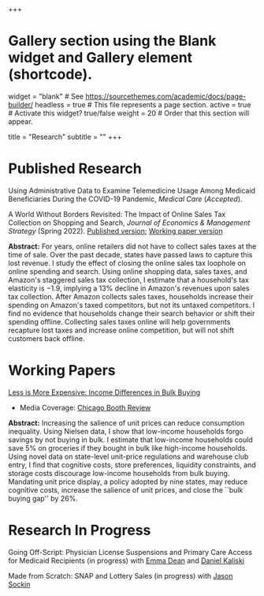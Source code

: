 +++
# Gallery section using the Blank widget and Gallery element (shortcode).
widget = "blank"  # See https://sourcethemes.com/academic/docs/page-builder/
headless = true  # This file represents a page section.
active = true  # Activate this widget? true/false
weight = 20  # Order that this section will appear.

title = "Research"
subtitle = ""
+++

# Published Research
Using Administrative Data to Examine Telemedicine Usage Among Medicaid Beneficiaries During the COVID-19 Pandemic, *Medical Care* (*Accepted*).

A World Without Borders Revisited: The Impact of Online Sales Tax Collection on Shopping and Search, *Journal of Economics & Management Strategy* (Spring 2022). [Published version;](https://onlinelibrary.wiley.com/doi/10.1111/jems.12453) [Working paper version](/files/onlineShoppingAndSalesTax.pdf) 

**Abstract:** For years, online retailers did not have to collect sales taxes at the time of sale. Over the past decade, states have passed laws to capture this lost revenue. I study the effect of closing the online sales tax loophole on online spending and search. Using online shopping data, sales taxes, and Amazon's staggered sales tax collection, I estimate that a household's tax elasticity is $-$1.9, implying a 13\% decline in Amazon's revenues upon sales tax collection. After Amazon collects sales taxes, households increase their spending on Amazon's taxed competitors, but not its untaxed competitors. I find no evidence that households change their search behavior or shift their spending offline. Collecting sales taxes online will help governments recapture lost taxes and increase online competition, but will not shift customers back offline.

# Working Papers

[Less is More Expensive: Income Differences in Bulk Buying](/files/BulkBuyingInequality.pdf)
  * Media Coverage: [Chicago Booth Review](https://review.chicagobooth.edu/economics/2020/article/why-low-income-families-miss-out-bulk-buying)

**Abstract:** Increasing the salience of unit prices can reduce consumption inequality. Using Nielsen data, I show that low-income households forgo savings by not buying in bulk. I estimate that low-income households could save 5\% on groceries if they bought in bulk like high-income households. Using novel data on state-level unit-price regulations and warehouse club entry, I find that cognitive costs, store preferences, liquidity constraints, and storage costs discourage low-income households from bulk buying. Mandating unit price display, a policy adopted by nine states, may reduce cognitive costs, increase the salience of unit prices, and close the ``bulk buying gap'' by 26\%.

# Research In Progress
Going Off-Script: Physician License Suspensions and Primary Care Access for Medicaid Recipients (in progress) with [Emma Dean](https://emmabdean.github.io/) and [Daniel Kaliski](http://www.danielkaliski.com/)

Made from Scratch: SNAP and Lottery Sales (in progress) with [Jason Sockin](https://www.linkedin.com/in/jason-sockin-46a57876/)



